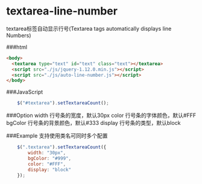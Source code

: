 # textarea-line-number
textarea标签自动显示行号(Textarea tags automatically displays line Numbers)

###html
```html
<body>
  <textarea type="text" id="text" class="text"></textarea>
  <script src="./js/jquery-1.12.0.min.js"></script>
  <script src="./js/auto-line-number.js"></script>
</body>
```



###JavaScript
```js
	$("#textarea").setTextareaCount();
```



###Option
    width 行号条的宽度，默认30px
    color 行号条的字体颜色，默认#FFF
    bgColor 行号条的背景颜色，默认#333
    display 行号条的类型，默认block




###Example
支持使用类名可同时多个配置
```js
	$(".textarea").setTextareaCount({
	  	width: "30px",
		bgColor: "#999",
		color: "#FFF",
		display: "block"
	});
```
